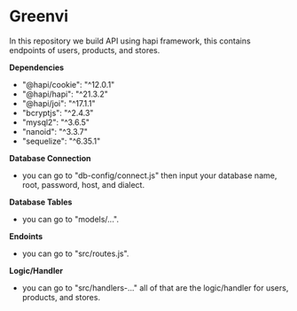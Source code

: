 # Greenvi 

In this repository we build API using hapi framework, this contains endpoints of users, products, and stores.  

**Dependencies**
- "@hapi/cookie": "^12.0.1"
- "@hapi/hapi": "^21.3.2"
- "@hapi/joi": "^17.1.1"
- "bcryptjs": "^2.4.3"
- "mysql2": "^3.6.5"
- "nanoid": "^3.3.7"
- "sequelize": "^6.35.1"

**Database Connection**
- you can go to "db-config/connect.js" then input your database name, root, password, host, and dialect.
  
**Database Tables**
- you can go to "models/...".
  
**Endoints**
- you can go to "src/routes.js".

**Logic/Handler**
- you can go to "src/handlers-..." all of that are the logic/handler for users, products, and stores.
